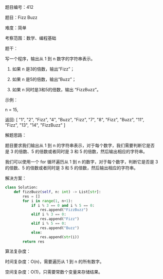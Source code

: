 题目编号：412

题目：Fizz Buzz

难度：简单

考察范围：数学、编程基础

题干：

写一个程序，输出从 1 到 n 数字的字符串表示。

1. 如果 n 是3的倍数，输出“Fizz”；

2. 如果 n 是5的倍数，输出“Buzz”；

3. 如果 n 同时是3和5的倍数，输出 “FizzBuzz”。

示例：

n = 15,

返回:
[
    "1",
    "2",
    "Fizz",
    "4",
    "Buzz",
    "Fizz",
    "7",
    "8",
    "Fizz",
    "Buzz",
    "11",
    "Fizz",
    "13",
    "14",
    "FizzBuzz"
]

解题思路：

题目要求我们输出从 1 到 n 的字符串表示，对于每个数字，我们需要判断它是否是 3 的倍数、5 的倍数或者同时是 3 和 5 的倍数，然后输出相应的字符串。

我们可以使用一个 for 循环遍历从 1 到 n 的数字，对于每个数字，判断它是否是 3 的倍数、5 的倍数或者同时是 3 和 5 的倍数，然后输出相应的字符串。

解决方案：

```python
class Solution:
    def fizzBuzz(self, n: int) -> List[str]:
        res = []
        for i in range(1, n+1):
            if i % 3 == 0 and i % 5 == 0:
                res.append("FizzBuzz")
            elif i % 3 == 0:
                res.append("Fizz")
            elif i % 5 == 0:
                res.append("Buzz")
            else:
                res.append(str(i))
        return res
```

算法复杂度：

时间复杂度：O(n)，需要遍历从 1 到 n 的所有数字。

空间复杂度：O(1)，只需要常数个变量来存储结果。
